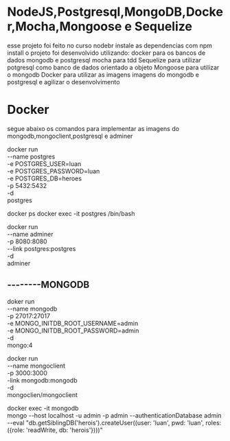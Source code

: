 # NodeJS,Postgresql,MongoDB,Docker,Mocha,Mongoose e Sequelize
esse projeto foi feito no curso nodebr
instale as dependencias com npm install
o projeto foi desenvolvido utilizando:
docker para os bancos de dados mongodb e postgresql
mocha para tdd
Sequelize para utilizar potgresql como banco de dados orientado a objeto
Mongoose para utilizar o mongodb
Docker para utilizar as imagens imagens do mongodb e postgresql e agilizar o desenvolvimento

# Docker
segue abaixo os comandos para implementar as imagens do mongodb,mongoclient,postgresql e adminer

docker run \
    --name postgres \
    -e POSTGRES_USER=luan \
    -e POSTGRES_PASSWORD=luan \
    -e POSTGRES_DB=heroes \
    -p 5432:5432 \
    -d \
    postgres

docker ps
docker exec -it postgres /bin/bash

docker run \
    --name adminer \
    -p 8080:8080 \
    --link postgres:postgres \
    -d  \
    adminer

## --------MONGODB

doker run \
    --name mongodb \
    -p 27017:27017 \
    -e MONGO_INITDB_ROOT_USERNAME=admin \
    -e MONGO_INITDB_ROOT_PASSWORD=admin \
    -d \
    mongo:4

docker run \
    --name mongoclient \
    -p 3000:3000 \
    -link mongodb:mongodb \
    -d \
    mongoclien/mongoclient

docker exec -it mongodb \
    mongo --host localhost -u admin -p admin --authenticationDatabase admin \
    --eval "db.getSiblingDB('herois').createUser((user: 'luan', pwd: 'luan', roles:({role: 'readWrite, db: 'herois'})))"
